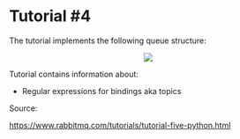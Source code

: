 # Tutorial #4

The tutorial implements the following queue structure:
<p align="center"> 
<img src="https://www.rabbitmq.com/img/tutorials/python-five.png?style=centerme">
</p>

Tutorial contains information about: 
- Regular expressions for bindings aka topics

Source:

https://www.rabbitmq.com/tutorials/tutorial-five-python.html
